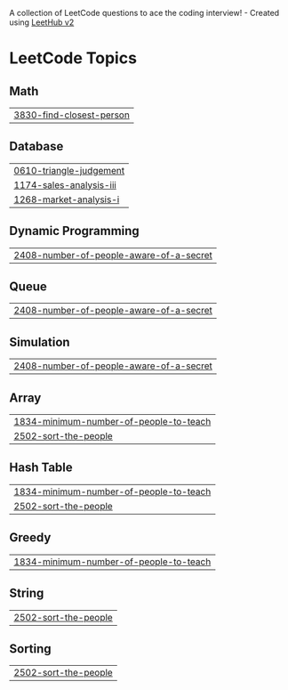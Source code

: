 A collection of LeetCode questions to ace the coding interview! - Created using [LeetHub v2](https://github.com/arunbhardwaj/LeetHub-2.0)
<!---LeetCode Topics Start-->
# LeetCode Topics
## Math
|  |
| ------- |
| [3830-find-closest-person](https://github.com/manikantaraju12/Leetcode/tree/master/3830-find-closest-person) |
## Database
|  |
| ------- |
| [0610-triangle-judgement](https://github.com/manikantaraju12/Leetcode/tree/master/0610-triangle-judgement) |
| [1174-sales-analysis-iii](https://github.com/manikantaraju12/Leetcode/tree/master/1174-sales-analysis-iii) |
| [1268-market-analysis-i](https://github.com/manikantaraju12/Leetcode/tree/master/1268-market-analysis-i) |
## Dynamic Programming
|  |
| ------- |
| [2408-number-of-people-aware-of-a-secret](https://github.com/manikantaraju12/Leetcode/tree/master/2408-number-of-people-aware-of-a-secret) |
## Queue
|  |
| ------- |
| [2408-number-of-people-aware-of-a-secret](https://github.com/manikantaraju12/Leetcode/tree/master/2408-number-of-people-aware-of-a-secret) |
## Simulation
|  |
| ------- |
| [2408-number-of-people-aware-of-a-secret](https://github.com/manikantaraju12/Leetcode/tree/master/2408-number-of-people-aware-of-a-secret) |
## Array
|  |
| ------- |
| [1834-minimum-number-of-people-to-teach](https://github.com/manikantaraju12/Leetcode/tree/master/1834-minimum-number-of-people-to-teach) |
| [2502-sort-the-people](https://github.com/manikantaraju12/Leetcode/tree/master/2502-sort-the-people) |
## Hash Table
|  |
| ------- |
| [1834-minimum-number-of-people-to-teach](https://github.com/manikantaraju12/Leetcode/tree/master/1834-minimum-number-of-people-to-teach) |
| [2502-sort-the-people](https://github.com/manikantaraju12/Leetcode/tree/master/2502-sort-the-people) |
## Greedy
|  |
| ------- |
| [1834-minimum-number-of-people-to-teach](https://github.com/manikantaraju12/Leetcode/tree/master/1834-minimum-number-of-people-to-teach) |
## String
|  |
| ------- |
| [2502-sort-the-people](https://github.com/manikantaraju12/Leetcode/tree/master/2502-sort-the-people) |
## Sorting
|  |
| ------- |
| [2502-sort-the-people](https://github.com/manikantaraju12/Leetcode/tree/master/2502-sort-the-people) |
<!---LeetCode Topics End-->